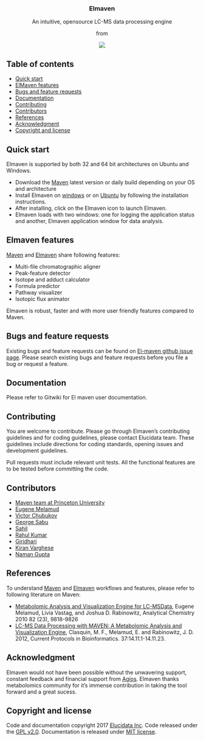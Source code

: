 <h3 align="center">Elmaven</h3>
<p align="center">An intuitive, opensource LC-MS data processing engine </p>
<p align="center">from </p>
<p align="center">
  <a href="http://www.elucidata.io"> 
	<img src="http://www.elucidata.io/static/images/logo.png">
  </a>

## Table of contents
- [Quick start](#quick-start) 
- [ElMaven features](#elmaven-features)
- [Bugs and feature requests](#bugs-and-feature-requests)
- [Documentation](#documentation)
- [Contributing](#contributing)
- [Contributors](#contributors)
- [References](#references)
- [Acknowledgment](#acknowledgment)
- [Copyright and license](#copyright-and-license)

## Quick start
Elmaven is supported by both 32 and 64 bit architectures on Ubuntu and Windows.
-  Download the [Maven](https://elucidatainc.github.io/ElMaven/) latest version or daily build depending  on your OS and architecture
- Install Elmaven on [windows](https://elucidatainc.github.io/ElMaven/main/2016/02/12/windows-installation.html) or on [Ubuntu](https://elucidatainc.github.io/ElMaven/main/2016/02/12/ubuntu-installation.html) by following the installation instructions.
- After installing, click on the Elmaven icon to launch Elmaven.
- Elmaven loads with two windows: one for logging the application status and another, Elmaven application window for data analysis.


## Elmaven features
[Maven](http://genomics-pubs.princeton.edu/mzroll/index.php) and [Elmaven](https://elucidatainc.github.io/ElMaven/)  share following features:
* Multi-file chromatographic aligner
* Peak-feature detector
* Isotope and adduct calculator
* Formula predictor
* Pathway visualizer
* Isotopic flux animator

Elmaven is robust, faster and with more user friendly features compared to Maven.

## Bugs and feature requests

Existing bugs and feature requests can be found on [El-maven github issue page](https://github.com/ElucidataInc/ElMaven/issues). Please search existing bugs and feature requests before you file a bug or request a feature.

## Documentation
Please refer to Gitwiki for El maven user documentation.

## Contributing
You are welcome to contribute. Please go through Elmaven’s contributing guidelines and for coding guidelines, please contact Elucidata team. These guidelines include directions for coding standards, opening issues and development guidelines.

Pull requests must include relevant unit tests. All the functional features are to be tested before committing the code.
## Contributors
*	[Maven team at Princeton University](http://genomics-pubs.princeton.edu/mzroll/index.php)
*	[Eugene Melamud](https://www.calicolabs.com/team-member/eugene-melamud/)
*	[Victor Chubukov](https://github.com/chubukov)
*	[George Sabu](https://github.com/GeorgeSabu)
*	[Sahil](https://github.com/sahil21)
*	[Rahul Kumar](https://github.com/rkdahmiwal)
*	[Giridhari](https://github.com/Giridhari013)
*	[Kiran Varghese](https://github.com/kiranvarghese2)
*	[Naman Gupta](https://github.com/naman)


## References
To understand [Maven](http://genomics-pubs.princeton.edu/mzroll/index.php) and [Elmaven](https://elucidatainc.github.io/ElMaven/) workflows and features, please refer to following literature on Maven:

* [Metabolomic Analysis and Visualization Engine for LC-MSData](http://pubs.acs.org/doi/abs/10.1021/ac1021166), Eugene Melamud, Livia Vastag, and Joshua D. Rabinowitz, Analytical Chemistry 2010 82 (23), 9818-9826
* [LC-MS Data Processing with MAVEN: A Metabolomic Analysis and Visualization Engine](http://onlinelibrary.wiley.com/doi/10.1002/0471250953.bi1411s37/abstract), Clasquin, M. F., Melamud, E. and Rabinowitz, J. D. 2012, Current Protocols in Bioinformatics. 37:14.11.1-14.11.23.
## Acknowledgment
Elmaven would not have been possible without the unwavering support, constant feedback and financial support from [Agios](http://www.agios.com/). Elmaven thanks metabolomics community for it’s immense contribution in taking the tool forward and a great sucess.

## Copyright and license
Code and documentation copyright  2017 [Elucidata  Inc](http://www.elucidata.io/). Code released under the [GPL v2.0](https://www.gnu.org/licenses/old-licenses/gpl-2.0.en.html). Documentation is released under [MIT license](https://opensource.org/licenses/MIT).

